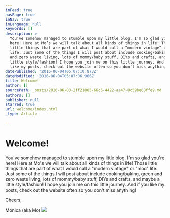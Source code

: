 ```yaml
---
inFeed: true
hasPage: true
inNav: true
inLanguage: null
keywords: []
description: >-
  You've somehow managed to stumble upon my little blog. I'm so glad you're
  here! Here at Mo’s we will talk about all kinds of things in life! Those
  little things that are part of what I would call a “modern vintage” or “mod”
  life. Just some of the things I will post about include cooking/baking, green
  and zero waste living, lots of mommy/baby stuff, DIYs and crafts, and maybe a
  little style/fashion! I hope you join me on this little journey. And if you
  like my posts, check out the website often so you don't miss anything! 
datePublished: '2016-06-04T05:07:10.873Z'
dateModified: '2016-06-04T05:07:06.966Z'
title: Welcome!
author: []
sourcePath: _posts/2016-06-03-2ff21805-66c5-4422-aa47-8c59be68ffe9.md
authors: []
publisher: null
starred: true
url: welcome/index.html
_type: Article

---
```

# Welcome!

You've somehow managed to stumble upon my little blog. I'm so glad you're here! Here at Mo's we will talk about all kinds of things in life! Those little things that are part of what I would call a "modern vintage" or "mod" life. Just some of the things I will post about include cooking/baking, green and zero waste living, lots of mommy/baby stuff, DIYs and crafts, and maybe a little style/fashion! I hope you join me on this little journey. And if you like my posts, check out the website often so you don't miss anything! 

Cheers,

Monica (aka Mo)
![](https://the-grid-user-content.s3-us-west-2.amazonaws.com/ff7292bc-ff33-4745-91ae-94d9772eb51f.jpg)